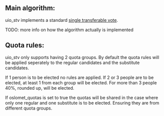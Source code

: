 ## Main algorithm:

uio\_stv implements a standard [single transferable vote](https://en.wikipedia.org/wiki/Single_transferable_vote).

TODO: more info on how the algorithm actually is implemented

## Quota rules:

uio_stv only supports having 2 quota groups.
By default the quota rules will be applied seperately to the regular candidates and the substitute candidates.

If 1 person is to be elected no rules are applied.
If 2 or 3 people are to be elected, at least 1 from each group will be elected.
For more than 3 people 40%, rounded up, will be elected.

If oslomet\_quotas is set to true the quotas will be shared in the case where only one regular and one substitute is to be elected. Ensuring they are from different quota groups.
